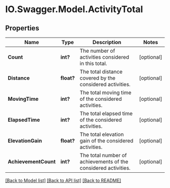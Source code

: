 # IO.Swagger.Model.ActivityTotal
## Properties

Name | Type | Description | Notes
------------ | ------------- | ------------- | -------------
**Count** | **int?** | The number of activities considered in this total. | [optional] 
**Distance** | **float?** | The total distance covered by the considered activities. | [optional] 
**MovingTime** | **int?** | The total moving time of the considered activities. | [optional] 
**ElapsedTime** | **int?** | The total elapsed time of the considered activities. | [optional] 
**ElevationGain** | **float?** | The total elevation gain of the considered activities. | [optional] 
**AchievementCount** | **int?** | The total number of achievements of the considered activities. | [optional] 

[[Back to Model list]](../README.md#documentation-for-models) [[Back to API list]](../README.md#documentation-for-api-endpoints) [[Back to README]](../README.md)

